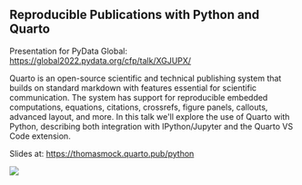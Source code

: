 ## Reproducible Publications with Python and Quarto

Presentation for PyData Global: <https://global2022.pydata.org/cfp/talk/XGJUPX/>

Quarto is an open-source scientific and technical publishing system that builds on standard markdown with features essential for scientific communication. The system has support for reproducible embedded computations, equations, citations, crossrefs, figure panels, callouts, advanced layout, and more. In this talk we'll explore the use of Quarto with Python, describing both integration with IPython/Jupyter and the Quarto VS Code extension.

Slides at: <https://thomasmock.quarto.pub/python>

![](pydata-preview.png)
